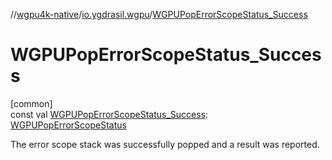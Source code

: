 //[wgpu4k-native](../../index.md)/[io.ygdrasil.wgpu](index.md)/[WGPUPopErrorScopeStatus_Success](-w-g-p-u-pop-error-scope-status_-success.md)

# WGPUPopErrorScopeStatus_Success

[common]\
const val [WGPUPopErrorScopeStatus_Success](-w-g-p-u-pop-error-scope-status_-success.md): [WGPUPopErrorScopeStatus](-w-g-p-u-pop-error-scope-status/index.md)

The error scope stack was successfully popped and a result was reported.